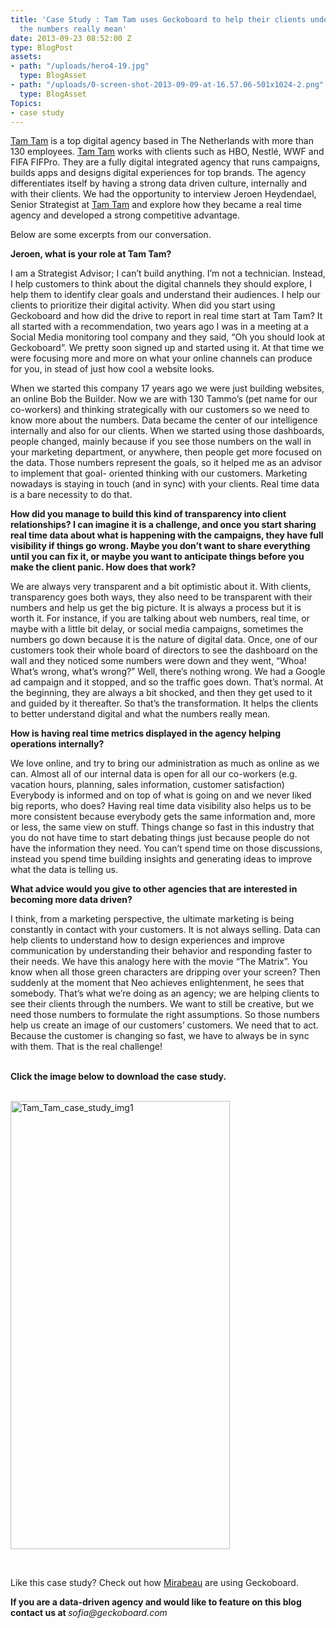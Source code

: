 ```yaml
---
title: 'Case Study : Tam Tam uses Geckoboard to help their clients understand what
  the numbers really mean'
date: 2013-09-23 08:52:00 Z
type: BlogPost
assets:
- path: "/uploads/hero4-19.jpg"
  type: BlogAsset
- path: "/uploads/0-screen-shot-2013-09-09-at-16.57.06-501x1024-2.png"
  type: BlogAsset
Topics:
- case study
---
```


<div title="Page 3">
<p><a href="https://gallery.mailchimp.com/f8c11c17753d5c653c8d22b3d/files/Geckoboard_Stories_Tam_Tam.pdf" target="_blank">Tam Tam</a> is a top digital agency based in The Netherlands with more than 130 employees. <a href="https://gallery.mailchimp.com/f8c11c17753d5c653c8d22b3d/files/Geckoboard_Stories_Tam_Tam.pdf" target="_blank">Tam Tam</a> works with clients such as HBO, Nestlé, WWF and FIFA FIFPro. They are a fully digital integrated agency that runs campaigns, builds apps and designs digital experiences for top brands. The agency differentiates itself by having a strong data driven culture, internally and with their clients. We had the opportunity to interview Jeroen Heydendael, Senior Strategist at <a href="https://gallery.mailchimp.com/f8c11c17753d5c653c8d22b3d/files/Geckoboard_Stories_Tam_Tam.pdf" target="_blank">Tam Tam</a> and explore how they became a real time agency and developed a strong competitive advantage.</p>
<p>Below are some excerpts from our conversation.</p>
<p><strong>Jeroen, what is your role at Tam Tam?</strong></p>
<p>I am a Strategist Advisor; I can’t build anything. I’m not a technician. Instead, I help customers to think about the digital channels they should explore, I help them to identify clear goals and understand their audiences. I help our clients to prioritize their digital activity. When did you start using Geckoboard and how did the drive to report in real time start at Tam Tam? It all started with a recommendation, two years ago I was in a meeting at a Social Media monitoring tool company and they said, “Oh you should look at Geckoboard”. We pretty soon signed up and started using it. At that time we were focusing more and more on what your online channels can produce for you, in stead of just how cool a website looks.</p>
<p>When we started this company 17 years ago we were just building websites, an online Bob the Builder. Now we are with 130 Tammo’s (pet name for our co-workers) and thinking strategically with our customers so we need to know more about the numbers. Data became the center of our intelligence internally and also for our clients. When we started using those dashboards, people changed, mainly because if you see those numbers on the wall in your marketing department, or anywhere, then people get more focused on the data. Those numbers represent the goals, so it helped me as an advisor to implement that goal- oriented thinking with our customers. Marketing nowadays is staying in touch (and in sync) with your clients. Real time data is a bare necessity to do that.</p>
<p><strong>How did you manage to build this kind of transparency into client relationships? I can imagine it is a challenge, and once you start sharing real time data about what is happening with the campaigns, they have full visibility if things go wrong. Maybe you don’t want to share everything until you can fix it, or maybe you want to anticipate things before you make the client panic. How does that work? </strong></p>
<p>We are always very transparent and a bit optimistic about it. With clients, transparency goes both ways, they also need to be transparent with their numbers and help us get the big picture. It is always a process but it is worth it. For instance, if you are talking about web numbers, real time, or maybe with a little bit delay, or social media campaigns, sometimes the numbers go down because it is the nature of digital data. Once, one of our customers took their whole board of directors to see the dashboard on the wall and they noticed some numbers were down and they went, “Whoa! What’s wrong, what’s wrong?” Well, there’s nothing wrong. We had a Google ad campaign and it stopped, and so the traffic goes down. That’s normal. At the beginning, they are always a bit shocked, and then they get used to it and guided by it thereafter. So that’s the transformation. It helps the clients to better understand digital and what the numbers really mean.</p>
<p><strong>How is having real time metrics displayed in the agency helping operations internally? </strong></p>
<p>We love online, and try to bring our administration as much as online as we can. Almost all of our internal data is open for all our co-workers (e.g. vacation hours, planning, sales information, customer satisfaction) Everybody is informed and on top of what is going on and we never liked big reports, who does? Having real time data visibility also helps us to be more consistent because everybody gets the same information and, more or less, the same view on stuff. Things change so fast in this industry that you do not have time to start debating things just because people do not have the information they need. You can’t spend time on those discussions, instead you spend time building insights and generating ideas to improve what the data is telling us.</p>
<p><strong>What advice would you give to other agencies that are interested in becoming more data driven? </strong></p>
<p>I think, from a marketing perspective, the ultimate marketing is being constantly in contact with your customers. It is not always selling. Data can help clients to understand how to design experiences and improve communication by understanding their behavior and responding faster to their needs. We have this analogy here with the movie “The Matrix”. You know when all those green characters are dripping over your screen? Then suddenly at the moment that Neo achieves enlightenment, he sees that somebody. That’s what we’re doing as an agency; we are helping clients to see their clients through the numbers. We want to still be creative, but we need those numbers to formulate the right assumptions. So those numbers help us create an image of our customers’ customers. We need that to act. Because the customer is changing so fast, we have to always be in sync with them. That is the real challenge!</p>
<div></div>
<br>
<div><strong>Click the image below to download the case study.</strong></div>
<br>
<p><a href="https://gallery.mailchimp.com/f8c11c17753d5c653c8d22b3d/files/Geckoboard_Stories_Tam_Tam.pdf" target="_blank"><img class="wp-float-center" src="/uploads/0-screen-shot-2013-09-09-at-16.57.06-501x1024-2.png" alt="Tam_Tam_case_study_img1" width="351" height="717"></a></p>
<p> </p>
<div>Like this case study? Check out how <a href="https://www.geckoboard.com/blog/case-study-how-mirabeau-use-geckoboard-to-create-a-data-driven-culture/" target="_blank">Mirabeau</a> are using Geckoboard.</div>

<p><span><strong>If you are a data-driven agency and would like to feature on this blog contact us at </strong><em>sofia@geckoboard.com</em></span></p>
<p> </p>
</div>
